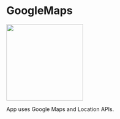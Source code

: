 # GoogleMaps


<img src="current position.png" width="200" height="200">

App uses Google Maps and Location APIs. 
